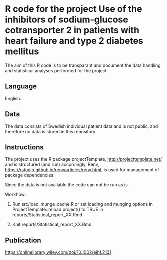 # R code for the project Use of the inhibitors of sodium-glucose cotransporter 2 in patients with heart failure and type 2 diabetes mellitus

The aim of this R code is to be transparant and document the data handling 
and statistical analyses performed for the project.

## Language 

English. 

## Data

The data consists of Swedish individual patient data and is not public, 
and therefore no data is stored in this repository. 

## Instructions

The project uses the R package projectTemplate, http://projecttemplate.net/ and 
is structured (and run) accordingly. 
Renv, https://rstudio.github.io/renv/articles/renv.html, is used for 
management of package dependencies.

Since the data is not available the code can not be run as is. 

Workflow: 

1. Run src/load_munge_cache.R or set loading and munging options in 
ProjectTemplate::reload.project() to TRUE in 
reports/Statistical_report_XX.Rmd

2. Knit reports/Statistical_report_XX.Rmd

## Publication

https://onlinelibrary.wiley.com/doi/10.1002/ejhf.2131